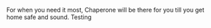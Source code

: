 For when you need it most, Chaperone will be there for you till you get home safe and sound. Testing
